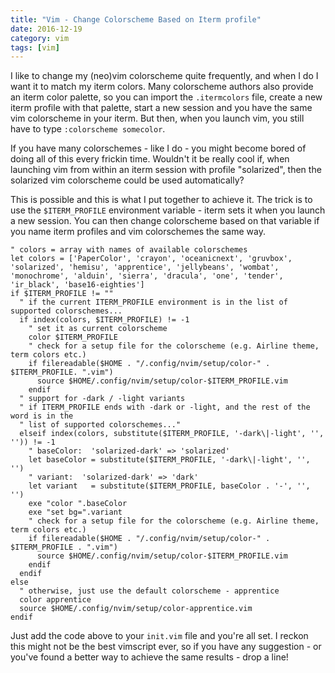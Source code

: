 ```yaml
---
title: "Vim - Change Colorscheme Based on Iterm profile"
date: 2016-12-19
category: vim
tags: [vim]
---
```


I like to change my (neo)vim colorscheme quite frequently, and when I do I want
it to match my iterm colors. Many colorscheme authors also provide an iterm
color palette, so you can import the `.itermcolors` file, create a new iterm
profile with that palette, start a new session and you have the same vim
colorscheme in your iterm. But then, when you launch vim, you still have to 
type `:colorscheme somecolor`.

If you have many colorschemes - like I do - you might become bored of doing all of 
this every frickin time. Wouldn't it be really cool if, when launching
vim from within an iterm session with profile "solarized", then the solarized
vim colorscheme could be used automatically?

This is possible and this is what I put together to achieve it. The trick is to
use the `$ITERM_PROFILE` environment variable - iterm sets it when you launch a
new session. You can then change colorscheme based on that variable if you name
iterm profiles and vim colorschemes the same way.

```vim
" colors = array with names of available colorschemes
let colors = ['PaperColor', 'crayon', 'oceanicnext', 'gruvbox', 'solarized', 'hemisu', 'apprentice', 'jellybeans', 'wombat', 'monochrome', 'alduin', 'sierra', 'dracula', 'one', 'tender', 'ir_black', 'base16-eighties']
if $ITERM_PROFILE != ""
  " if the current ITERM_PROFILE environment is in the list of supported colorschemes...
  if index(colors, $ITERM_PROFILE) != -1
    " set it as current colorscheme
    color $ITERM_PROFILE
    " check for a setup file for the colorscheme (e.g. Airline theme, term colors etc.)
    if filereadable($HOME . "/.config/nvim/setup/color-" . $ITERM_PROFILE. ".vim")
      source $HOME/.config/nvim/setup/color-$ITERM_PROFILE.vim
    endif
  " support for -dark / -light variants
  " if ITERM_PROFILE ends with -dark or -light, and the rest of the word is in the
  " list of supported colorschemes..."
  elseif index(colors, substitute($ITERM_PROFILE, '-dark\|-light', '', '')) != -1
    " baseColor:  'solarized-dark' => 'solarized'
    let baseColor = substitute($ITERM_PROFILE, '-dark\|-light', '', '')
    " variant:  'solarized-dark' => 'dark'
    let variant   = substitute($ITERM_PROFILE, baseColor . '-', '', '')
    exe "color ".baseColor
    exe "set bg=".variant
    " check for a setup file for the colorscheme (e.g. Airline theme, term colors etc.)
    if filereadable($HOME . "/.config/nvim/setup/color-" . $ITERM_PROFILE . ".vim")
      source $HOME/.config/nvim/setup/color-$ITERM_PROFILE.vim
    endif
  endif
else
  " otherwise, just use the default colorscheme - apprentice
  color apprentice
  source $HOME/.config/nvim/setup/color-apprentice.vim
endif
```

Just add the code above to your `init.vim` file and you're all set.
I reckon this might not be the best vimscript ever, so if you have any
suggestion - or you've found a better way to achieve the same results -
drop a line!
